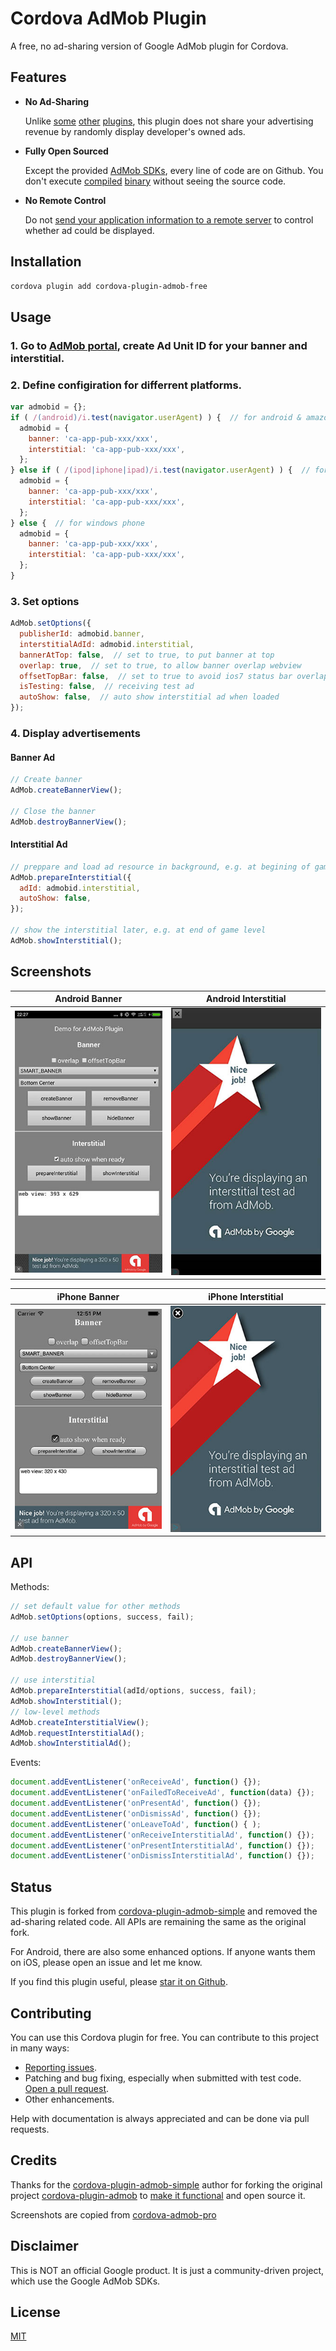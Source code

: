# Cordova AdMob Plugin

A free, no ad-sharing version of Google AdMob plugin for Cordova.

## Features

- **No Ad-Sharing**

  Unlike [some](https://github.com/appfeel/admob-google-cordova/blob/master/src/android/AdMobAds.java#L270) [other](https://github.com/sunnycupertino/cordova-plugin-admob-simple/blob/master/src/android/AdMob.java#L194) [plugins](https://github.com/floatinghotpot/cordova-admob-pro/wiki/License-Agreement#2-win-win-partnership), this plugin does not share your advertising revenue by randomly display developer's owned ads.

- **Fully Open Sourced**

  Except the provided [AdMob SDKs](https://github.com/sunnycupertino/cordova-admob-sdklibs), every line of code are on Github. You don't execute [compiled](https://github.com/floatinghotpot/cordova-extension/blob/master/src/android/cordova-generic-ad.jar) [binary](https://github.com/floatinghotpot/cordova-extension/blob/master/src/ios/libCordovaGenericAd.a) without seeing the source code.

- **No Remote Control**

  Do not [send your application information to a remote server](https://github.com/floatinghotpot/cordova-admob-pro/issues/326) to control whether ad could be displayed.

## Installation

```bash
cordova plugin add cordova-plugin-admob-free
```

## Usage

### 1. Go to [AdMob portal](https://www.google.com/admob/), create Ad Unit ID for your banner and interstitial.

### 2. Define configiration for differrent platforms.

```javascript
var admobid = {};
if ( /(android)/i.test(navigator.userAgent) ) {  // for android & amazon-fireos
  admobid = {
    banner: 'ca-app-pub-xxx/xxx',
    interstitial: 'ca-app-pub-xxx/xxx',
  };
} else if ( /(ipod|iphone|ipad)/i.test(navigator.userAgent) ) {  // for ios
  admobid = {
    banner: 'ca-app-pub-xxx/xxx',
    interstitial: 'ca-app-pub-xxx/xxx',
  };
} else {  // for windows phone
  admobid = {
    banner: 'ca-app-pub-xxx/xxx',
    interstitial: 'ca-app-pub-xxx/xxx',
  };
}
```

### 3. Set options

```javascript
AdMob.setOptions({
  publisherId: admobid.banner,
  interstitialAdId: admobid.interstitial,
  bannerAtTop: false,  // set to true, to put banner at top
  overlap: true,  // set to true, to allow banner overlap webview
  offsetTopBar: false,  // set to true to avoid ios7 status bar overlap
  isTesting: false,  // receiving test ad
  autoShow: false,  // auto show interstitial ad when loaded
});
```

### 4. Display advertisements

#### Banner Ad

```javascript
// Create banner
AdMob.createBannerView();

// Close the banner
AdMob.destroyBannerView();
```

#### Interstitial Ad

```javascript
// preppare and load ad resource in background, e.g. at begining of game level
AdMob.prepareInterstitial({
  adId: admobid.interstitial,
  autoShow: false,
});

// show the interstitial later, e.g. at end of game level
AdMob.showInterstitial();
```

## Screenshots

Android Banner                 |  Android Interstitial
-------------------------------|--------------------------------------------
![ScreenShot](docs/android.jpg) | ![ScreenShot](docs/android_interstitial.jpg)

iPhone Banner                  |  iPhone Interstitial
-------------------------------|--------------------------------------------
![ScreenShot](docs/iphone.jpg) | ![ScreenShot](docs/iphone_interstitial.jpg)

## API

Methods:
```javascript
// set default value for other methods
AdMob.setOptions(options, success, fail);

// use banner
AdMob.createBannerView();
AdMob.destroyBannerView();

// use interstitial
AdMob.prepareInterstitial(adId/options, success, fail);
AdMob.showInterstitial();
// low-level methods
AdMob.createInterstitialView();
AdMob.requestInterstitialAd();
AdMob.showInterstitialAd();
```

Events:
```javascript
document.addEventListener('onReceiveAd', function() {});
document.addEventListener('onFailedToReceiveAd', function(data) {});
document.addEventListener('onPresentAd', function() {});
document.addEventListener('onDismissAd', function() {});
document.addEventListener('onLeaveToAd', function() { );
document.addEventListener('onReceiveInterstitialAd', function() {});
document.addEventListener('onPresentInterstitialAd', function() {});
document.addEventListener('onDismissInterstitialAd', function() {});
```

## Status

This plugin is forked from [cordova-plugin-admob-simple](https://github.com/sunnycupertino/cordova-plugin-admob-simple) and removed the ad-sharing related code. All APIs are remaining the same as the original fork.

For Android, there are also some enhanced options. If anyone wants them on iOS, please open an issue and let me know.

If you find this plugin useful, please [star it on Github](https://github.com/ratson/cordova-plugin-admob-free).

## Contributing

You can use this Cordova plugin for free. You can contribute to this project in many ways:

* [Reporting issues](https://github.com/ratson/cordova-plugin-admob-free/issues).
* Patching and bug fixing, especially when submitted with test code. [Open a pull request](https://github.com/ratson/cordova-plugin-admob-free/pulls).
* Other enhancements.

Help with documentation is always appreciated and can be done via pull requests.

## Credits

Thanks for the [cordova-plugin-admob-simple](https://github.com/sunnycupertino/cordova-plugin-admob-simple) author for forking the original project [cordova-plugin-admob](https://github.com/floatinghotpot/cordova-plugin-admob) to [make it functional](https://github.com/sunnycupertino/cordova-plugin-admob-simple/issues/1) and open source it.

Screenshots are copied from [cordova-admob-pro](https://github.com/floatinghotpot/cordova-admob-pro)

## Disclaimer

This is NOT an official Google product. It is just a community-driven project, which use the Google AdMob SDKs.

## License

[MIT](LICENSE)
